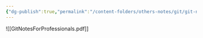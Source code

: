 ```yaml
---
{"dg-publish":true,"permalink":"/content-folders/others-notes/git/git-notes-for-professionals/","title":"GitNotesForProfessionals.pdf"}
---
```



![[GitNotesForProfessionals.pdf]]
